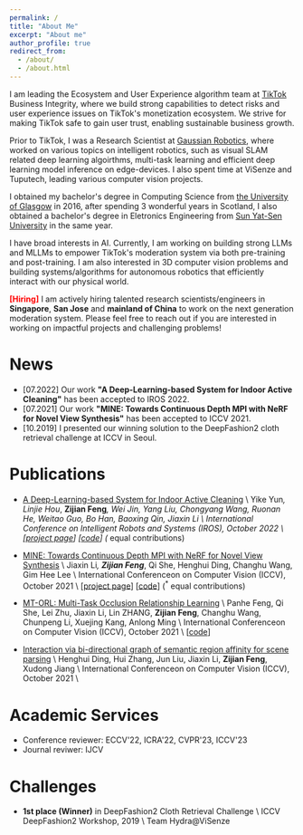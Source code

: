 ```yaml
---
permalink: /
title: "About Me"
excerpt: "About me"
author_profile: true
redirect_from: 
  - /about/
  - /about.html
---
```


I am leading the Ecosystem and User Experience algorithm team at [TikTok](https://www.tiktok.com/) Business Integrity, where we build strong capabilities to detect risks and user experience issues on TikTok's monetization ecosystem. We strive for making TikTok safe to gain user trust, enabling sustainable business growth.

Prior to TikTok, I was a Research Scientist at [Gaussian Robotics](https://www.gaussianrobotics.com/), where worked on various topics on intelligent robotics, such as visual SLAM related deep learning algoirthms, multi-task learning and efficient deep learning model inference on edge-devices. I also spent time at ViSenze and Tuputech, leading various computer vision projects.

I obtained my bachelor's degree in Computing Science from [the University of Glasgow](https://gla.ac.uk) in 2016, after spending 3 wonderful years in Scotland, I also obtained a bachelor's degree in Eletronics Engineering from [Sun Yat-Sen University](https://www.sysu.edu.cn) in the same year. 

I have broad interests in AI. Currently, I am working on building strong LLMs and MLLMs to empower TikTok's moderation system via both pre-training and post-training. I am also interested in 3D computer vision problems and building systems/algorithms for autonomous robotics that efficiently interact with our physical world.

<strong style="color: red;">[Hiring]</strong> I am actively hiring talented research scientists/engineers in <strong>Singapore</strong>, <strong>San Jose</strong> and <strong>mainland of China</strong> to work on the next generation moderation system. Please feel free to reach out if you are interested in working on impactful projects and challenging problems!

# News

- [07.2022] Our work **"A Deep-Learning-based System for Indoor Active Cleaning"** has been accepted to IROS 2022.
- [07.2021] Our work **"MINE: Towards Continuous Depth MPI with NeRF for Novel View Synthesis"** has been accepted to ICCV 2021.
- [10.2019] I presented our winning solution to the DeepFashion2 cloth retrieval challenge at ICCV in Seoul.

# Publications

- [A Deep-Learning-based System for Indoor Active Cleaning](https://gaussianopensource.github.io/projects/active_cleaning/files/IROS_2022_GS.pdf) \\
Yike Yun<sup>*</sup>, Linjie Hou<sup>*</sup>, **Zijian Feng**<sup>*</sup>, Wei Jin, Yang Liu, Chongyang Wang, Ruonan He, Weitao Guo, Bo Han, Baoxing Qin, Jiaxin Li \\
International Conference on Intelligent Robots and Systems (IROS), October 2022 \\
\[[project page](https://gaussianopensource.github.io/projects/active_cleaning)\] \[[code](https://github.com/gaussianopensource/dl_active_cleaning)\] (<sup>*</sup> equal contributions)

- [MINE: Towards Continuous Depth MPI with NeRF for Novel View Synthesis](https://arxiv.org/abs/2103.14910) \\
Jiaxin Li<sup>*</sup>, **Zijian Feng**<sup>*</sup>, Qi She, Henghui Ding, Changhu Wang, Gim Hee Lee \\
International Conferenceon on Computer Vision (ICCV), October 2021 \\
\[[project page](projects/mine)\] \[[code](https://github.com/vincentfung13/MINE)\] (<sup>*</sup> equal contributions)

- [MT-ORL: Multi-Task Occlusion Relationship Learning](https://openaccess.thecvf.com/content/ICCV2021/html/Feng_MT-ORL_Multi-Task_Occlusion_Relationship_Learning_ICCV_2021_paper.html) \\
Panhe Feng, Qi She, Lei Zhu, Jiaxin Li, Lin ZHANG, **Zijian Feng**, Changhu Wang, Chunpeng Li, Xuejing Kang, Anlong Ming \\
International Conferenceon on Computer Vision (ICCV), October 2021 \\
\[[code](https://github.com/fengpanhe/MT-ORL)\]

- [Interaction via bi-directional graph of semantic region affinity for scene parsing](http://openaccess.thecvf.com/content/ICCV2021/papers/Ding_Interaction_via_Bi-Directional_Graph_of_Semantic_Region_Affinity_for_Scene_ICCV_2021_paper.pdf) \\
Henghui Ding, Hui Zhang, Jun Liu, Jiaxin Li, **Zijian Feng**, Xudong Jiang \\
International Conferenceon on Computer Vision (ICCV), October 2021 \\

# Academic Services

- Conference reviewer: ECCV'22, ICRA'22, CVPR'23, ICCV'23
- Journal reviwer: IJCV

# Challenges 

- **1st place (Winner)** in DeepFashion2 Cloth Retrieval Challenge \\
ICCV DeepFashion2 Workshop, 2019 \\
Team Hydra@ViSenze

